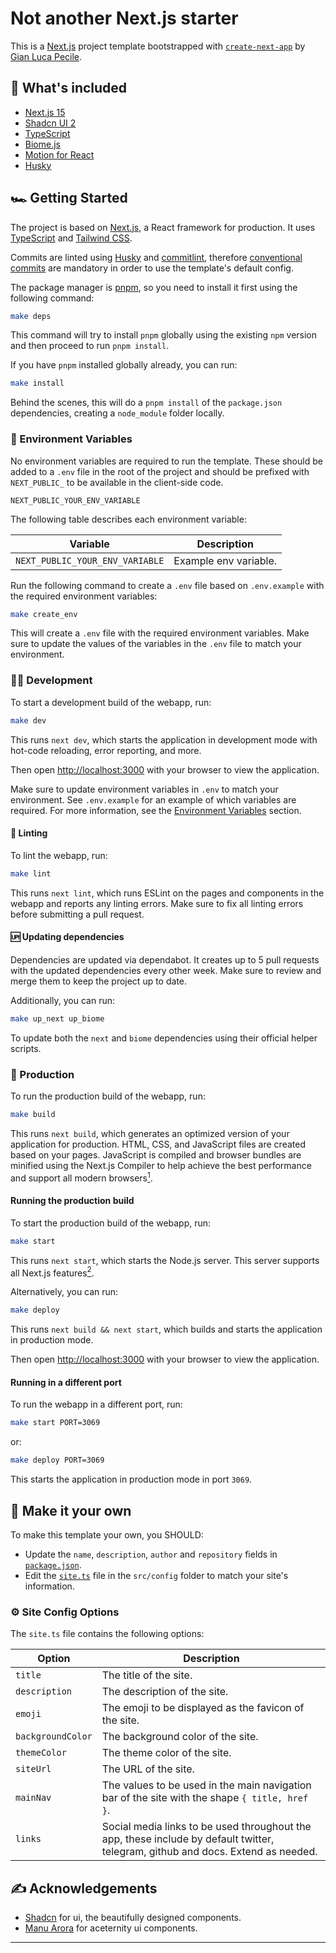 # Not another Next.js starter

This is a [Next.js](https://nextjs.org/) project template bootstrapped
with [`create-next-app`](https://github.com/vercel/next.js/tree/canary/packages/create-next-app)
by [Gian Luca Pecile](https://github.com/glpecile).

## 🔋 What's included

- [Next.js 15](https://nextjs.org/)
- [Shadcn UI 2](https://ui.shadcn.com/)
- [TypeScript](https://www.typescriptlang.org/)
- [Biome.js](https://biomejs.dev/)
- [Motion for React](https://motion.dev/docs/react-quick-start)
- [Husky](https://typicode.github.io/husky/)

## 🏎️ Getting Started

The project is based on [Next.js](https://nextjs.org/), a React framework for production. It
uses [TypeScript](https://www.typescriptlang.org/) and [Tailwind CSS](https://tailwindcss.com/).

Commits are linted using [Husky](https://typicode.github.io/husky/) and [commitlint](https://commitlint.js.org/),
therefore [conventional commits](https://www.conventionalcommits.org/en/v1.0.0/) are mandatory in order to use the
template's default config.

The package manager is [pnpm](https://pnpm.io/), so you need to install it first using the following command:

```sh
make deps
```

This command will try to install `pnpm` globally using the existing `npm` version and then proceed to
run `pnpm install`.

If you have `pnpm` installed globally already, you can run:

```sh
make install
```

Behind the scenes, this will do a `pnpm install` of the `package.json` dependencies, creating a `node_module` folder
locally.

### 📨 Environment Variables

No environment variables are required to run the template. These should be added to a `.env` file in the root of the
project
and should be prefixed with `NEXT_PUBLIC_` to be available in the client-side code.

```dotenv
NEXT_PUBLIC_YOUR_ENV_VARIABLE
```

The following table describes each environment variable:

| Variable                        | Description           |
|---------------------------------|-----------------------|
| `NEXT_PUBLIC_YOUR_ENV_VARIABLE` | Example env variable. |

Run the following command to create a `.env` file based on `.env.example` with the required environment variables:

```sh
make create_env
```

This will create a `.env` file with the required environment variables. Make sure to update the values of the variables
in the `.env` file to match your environment.

### 👨‍💻 Development

To start a development build of the webapp, run:

```sh
make dev
```

This runs `next dev`, which starts the application in development mode with hot-code reloading, error reporting, and
more.

Then open [http://localhost:3000](http://localhost:3000) with your browser to view the application.

Make sure to update environment variables in `.env` to match your environment. See `.env.example` for an example of
which variables are required. For more information, see the [Environment Variables](#-Environment-Variables) section.

#### 🧹 Linting

To lint the webapp, run:

```sh
make lint
```

This runs `next lint`, which runs ESLint on the pages and components in the webapp and reports any linting errors.
Make sure to fix all linting errors before submitting a pull request.

#### 🆙 Updating dependencies

Dependencies are updated via dependabot. It creates up to 5 pull requests with the updated dependencies every other
week. Make sure to review and merge them to keep the project up to date.

Additionally, you can run:

```sh
make up_next up_biome
```

To update both the `next` and `biome` dependencies using their official helper scripts.

### 🚚 Production

To run the production build of the webapp, run:

```sh
make build
```

This runs `next build`, which generates an optimized version of your application for production. HTML, CSS, and
JavaScript files are created based on your pages. JavaScript is compiled and browser bundles are minified using the
Next.js Compiler to help achieve the best performance and support all modern
browsers[<sup>1</sup>](https://nextjs.org/docs/app/building-your-application/deploying#production-builds).

#### Running the production build

To start the production build of the webapp, run:

```sh
make start
```

This runs `next start`, which starts the Node.js server. This server supports all Next.js
features[<sup>2</sup>](https://nextjs.org/docs/app/building-your-application/deploying#nodejs-server).

Alternatively, you can run:

```sh
make deploy
```

This runs `next build && next start`, which builds and starts the application in production mode.

Then open [http://localhost:3000](http://localhost:3000) with your browser to view the application.

#### Running in a different port

To run the webapp in a different port, run:

```sh
make start PORT=3069
```

or:

```sh
make deploy PORT=3069
```

This starts the application in production mode in port `3069`.

## 🎀 Make it your own

To make this template your own, you SHOULD:

- Update the `name`, `description`, `author` and `repository` fields in [`package.json`](/package.json).
- Edit the [`site.ts`](/config/site.ts) file in the `src/config` folder to match your site's information.

### ⚙️ Site Config Options

The `site.ts` file contains the following options:

| Option            | Description                                                                                                                      |
|-------------------|----------------------------------------------------------------------------------------------------------------------------------|
| `title`           | The title of the site.                                                                                                           |
| `description`     | The description of the site.                                                                                                     |
| `emoji`           | The emoji to be displayed as the favicon of the site.                                                                            |
| `backgroundColor` | The background color of the site.                                                                                                |
| `themeColor`      | The theme color of the site.                                                                                                     |
| `siteUrl`         | The URL of the site.                                                                                                             |
| `mainNav`         | The values to be used in the main navigation bar of the site with the shape `{ title, href }`.                                   |
| `links`           | Social media links to be used throughout the app, these include by default twitter, telegram, github and docs. Extend as needed. |

## ✍️ Acknowledgements

* [Shadcn](https://shadcn.com) for ui, the beautifully designed components.
* [Manu Arora](https://manuarora.in) for aceternity ui components.

<hr/>
